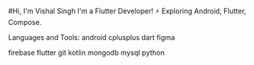 #Hi, I'm Vishal Singh
I'm a Flutter Developer!
⚡ Exploring Android, Flutter, Compose.


Languages and Tools:
android cplusplus dart figma

firebase flutter git kotlin mongodb mysql python
